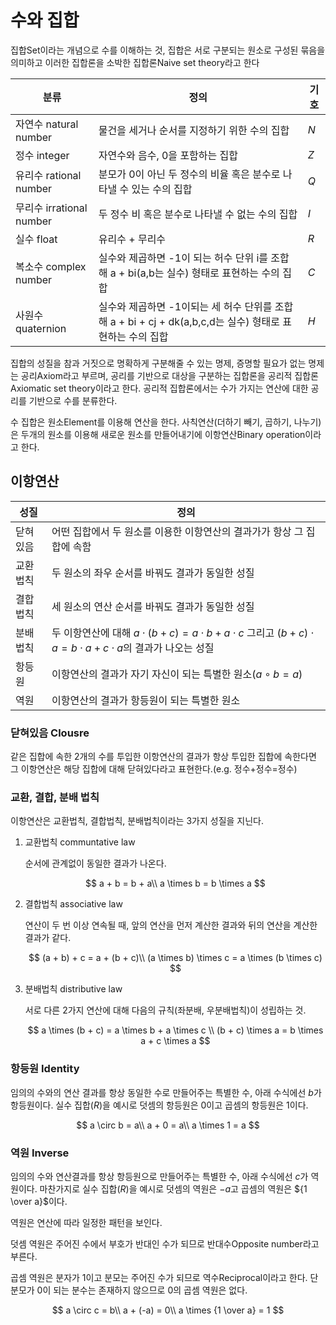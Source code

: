 # 수와 집합

집합Set이라는 개념으로 수를 이해하는 것, 집합은 서로 구분되는 원소로 구성된 묶음을 의미하고 이러한 집합론을 소박한 집합론Naive set theory라고 한다

| 분류                     | 정의                                                                                                      | 기호 |
| ------------------------ | --------------------------------------------------------------------------------------------------------- | ---- |
| 자연수 natural number    | 물건을 세거나 순서를 지정하기 위한 수의 집합                                                              | $N$  |
| 정수 integer             | 자연수와 음수, 0을 포함하는 집합                                                                          | $Z$  |
| 유리수 rational number   | 분모가 0이 아닌 두 정수의 비율 혹은 분수로 나타낼 수 있는 수의 집합                                       | $Q$  |
| 무리수 irrational number | 두 정수 비 혹은 분수로 나타낼 수 없는 수의 집합                                                           | $I$  |
| 실수 float               | 유리수 + 무리수                                                                                           | $R$  |
| 복소수 complex number    | 실수와 제곱하면 -1이 되는 허수 단위 i를 조합해 a + bi(a,b는 실수) 형태로 표현하는 수의 집합               | $C$  |
| 사원수 quaternion        | 실수와 제곱하면 -1이되는 세 허수 단위를 조합해 a + bi + cj + dk(a,b,c,d는 실수) 형태로 표현하는 수의 집합 | $H$  |

집합의 성질을 참과 거짓으로 명확하게 구분해줄 수 있는 명제, 증명할 필요가 없는 명제는 공리Axiom라고 부르며, 공리를 기반으로 대상을 구분하는 집합론을 공리적 집합론Axiomatic set theory이라고 한다.
공리적 집합론에서는 수가 가지는 연산에 대한 공리를 기반으로 수를 분류한다.

수 집합은 원소Element를 이용해 연산을 한다. 사칙연산(더하기 빼기, 곱하기, 나누기)은 두개의 원소를 이용해 새로운 원소를 만들어내기에 이항연산Binary operation이라고 한다.

## 이항연산

| 성질     | 정의                                                                                                                               |
| -------- | ---------------------------------------------------------------------------------------------------------------------------------- |
| 닫혀있음 | 어떤 집합에서 두 원소를 이용한 이항연산의 결과가가 항상 그 집합에 속함                                                             |
| 교환법칙 | 두 원소의 좌우 순서를 바꿔도 결과가 동일한 성질                                                                                    |
| 결합법칙 | 세 원소의 연산 순서를 바꿔도 결과가 동일한 성질                                                                                    |
| 분배법칙 | 두 이항연산에 대해 $a \cdot (b + c) = a \cdot b + a \cdot c$ 그리고 $(b + c) \cdot a = b \cdot a + c \cdot a$의 결과가 나오는 성질 |
| 항등원   | 이항연산의 결과가 자기 자신이 되는 특별한 원소($a \circ b = a$)                                                                    |
| 역원     | 이항연산의 결과가 항등원이 되는 특별한 원소                                                                                        |

### 닫혀있음 Clousre

같은 집합에 속한 2개의 수를 투입한 이항연산의 결과가 항상 투입한 집합에 속한다면 그 이항연산은 해당 집합에 대해 닫혀있다라고 표현한다.(e.g. 정수+정수=정수)

### 교환, 결합, 분배 법칙

이항연산은 교환법칙, 결합법칙, 분배법칙이라는 3가지 성질을 지닌다.

1. 교환법칙 communtative law

   순서에 관계없이 동일한 결과가 나온다.

   $$
   a + b = b + a\\
   a \times b = b \times a
   $$

2. 결합법칙 associative law

   연산이 두 번 이상 연속될 때, 앞의 연산을 먼저 계산한 결과와 뒤의 연산을 계산한 결과가 같다.

   $$
   (a + b) + c = a + (b + c)\\
   (a \times b) \times c = a \times (b \times c)
   $$

3. 분배법칙 distributive law

   서로 다른 2가지 연산에 대해 다음의 규칙(좌분배, 우분배법칙)이 성립하는 것.

   $$
   a \times (b + c) = a \times b + a \times c \\
   (b + c) \times a = b \times a + c \times a
   $$

### 항등원 Identity

임의의 수와의 연산 결과를 항상 동일한 수로 만들어주는 특별한 수, 아래 수식에선 $b$가 항등원이다.
실수 집합($R$)을 예시로 덧셈의 항등원은 0이고 곱셈의 항등원은 $1$이다.

$$
a \circ b = a\\
a + 0 = a\\
a \times 1 = a
$$

### 역원 Inverse

임의의 수와 연산결과를 항상 항등원으로 만들어주는 특별한 수, 아래 수식에선 $c$가 역원이다.
마찬가지로 실수 집합($R$)을 예시로 덧셈의 역원은 $-a$고 곱셈의 역원은 ${1 \over a}$이다.

역원은 연산에 따라 일정한 패턴을 보인다.

덧셈 역원은 주어진 수에서 부호가 반대인 수가 되므로 반대수Opposite number라고 부른다.

곱셈 역원은 분자가 $1$이고 분모는 주어진 수가 되므로 역수Reciprocal이라고 한다.
단 분모가 $0$이 되는 분수는 존재하지 않으므로 $0$의 곱셈 역원은 없다.

$$
a \circ c = b\\
a + (-a) = 0\\
a \times {1 \over a} = 1
$$
